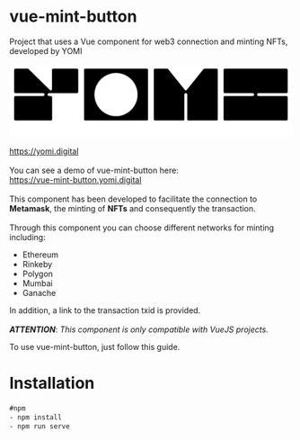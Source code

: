 # vue-mint-button
Project that uses a Vue component for web3 connection and minting NFTs, developed by YOMI

![YOMI](https://github.com/yomi-digital/logo/raw/master/logo_light_2.png)

https://yomi.digital
\
\
You can see a demo of vue-mint-button here:\
https://vue-mint-button.yomi.digital
\
\
This component has been developed to facilitate the connection to **Metamask**, the minting of **NFTs** and consequently the transaction. 
\
\
Through this component you can choose different networks for minting including:

- Ethereum
- Rinkeby
- Polygon
- Mumbai
- Ganache

In addition, a link to the transaction txid is provided.
\
\
***ATTENTION***: *This component is only compatible with VueJS projects.*

To use vue-mint-button, just follow this guide.
# Installation

	#npm
    - npm install
    - npm run serve 




